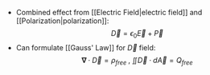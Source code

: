 - Combined effect from [[Electric Field|electric field]] and [[Polarization|polarization]]:
$$\vec D=\epsilon_0 \vec E+\vec P $$
- Can formulate [[Gauss' Law]] for $\vec D$ field:
$$\mathbf{\nabla}\cdot\vec D=\rho_{free} \;,\;\iint\vec D\cdot d\vec A=Q_{free}$$
